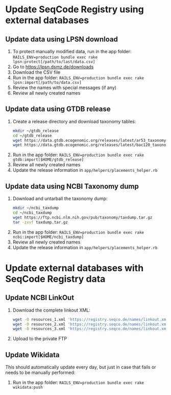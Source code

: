 # Update SeqCode Registry using external databases

## Update data using LPSN download

1. To protect manually modified data, run in the app folder:
   `RAILS_ENV=production bundle exec rake lpsn:protect[/path/to/last/data.csv]`
2. Go to https://lpsn.dsmz.de/downloads
3. Download the CSV file
4. Run in the app folder:
   `RAILS_ENV=production bundle exec rake lpsn:import[/path/to/data.csv]`
5. Review the names with special messages (if any)
6. Review all newly created names

## Update data using GTDB release

1. Create a release directory and download taxonomy tables:
   ```bash
   mkdir ~/gtdb_release
   cd ~/gtdb_release
   wget https://data.gtdb.ecogenomic.org/releases/latest/ar53_taxonomy.tsv.gz
   wget https://data.gtdb.ecogenomic.org/releases/latest/bac120_taxonomy.tsv.gz
   ```
2. Run in the app folder:
   `RAILS_ENV=production bundle exec rake gtdb:import[$HOME/gtdb_release]`
3. Review all newly created names
4. Update the release information in `app/helpers/placements_helper.rb`

## Update data using NCBI Taxonomy dump

1. Download and untarball the taxonomy dump:
   ```bash
   mkdir ~/ncbi_taxdump
   cd ~/ncbi_taxdump
   wget https://ftp.ncbi.nlm.nih.gov/pub/taxonomy/taxdump.tar.gz
   tar -zxvf taxdump.tar.gz
   ```
2. Run in the app folder:
   `RAILS_ENV=production bundle exec rake ncbi:import[$HOME/ncbi_taxdump]`
3. Review all newly created names
4. Update the release information in `app/helpers/placements_helper.rb`

# Update external databases with SeqCode Registry data

## Update NCBI LinkOut

1. Download the complete linkout XML:
   ```bash
   wget -O resources_1.xml 'https://registry.seqco.de/names/linkout.xml?per_page=10000&page=1'
   wget -O resources_2.xml 'https://registry.seqco.de/names/linkout.xml?per_page=10000&page=2'
   wget -O resources_3.xml 'https://registry.seqco.de/names/linkout.xml?per_page=10000&page=3'
   ```
2. Upload to the private FTP

## Update Wikidata

This should automatically update every day, but just in case that fails or needs
to be manually performed:

1. Run in the app folder:
   `RAILS_ENV=production bundle exec rake wikidata:push`

